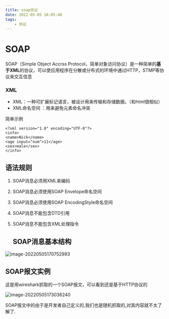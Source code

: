 ```yaml
---
title: soap协议
date: 2022-05-05 16:05:48
tags:
    - 协议
---
```


<!--more-->

# SOAP

SOAP（Simple Object Accrss Protocol，简单对象访问协议）是一种简单的**基于XML**的协议，可以使应用程序在分散或分布式的环境中通过HTTP，STMP等协议来交互信息

### XML

- XML：一种可扩展标记语言，被设计用来传输和存储数据。（和html很相似）
- XML命名空间 ：用来避免元素命名冲突

简单示例

```
<?xml version="1.0" encoding="UTF-8"?>
<info>	
<name>Nick</name>
<age input="num">11</age>
<sex>male</sex>
</info>
```

## 语法规则

1. SOAP消息必须用XML来编码

2. SOAP消息必须使用SOAP Envelope命名空间

3. SOAP消息必须使用SOAP  EncodingStyle命名空间

4. SOAP消息不能包含DTD引用

5. SOAP消息不能包含XML处理指令

   ## SOAP消息基本结构

![image-20220505170752993](https://s2.loli.net/2022/05/05/xw8Fq673Aeg5p21.png)

## SOAP报文实例

这是用wireshark抓取的一个SOAP报文，可以看到还是基于HTTP协议的

![image-20220505173036240](https://s2.loli.net/2022/05/05/KfHYwpdsvtB1mWU.png)

SOAP报文中的<body>由于是开发者自己定义的,我们也是随机抓取的,对其内容就不太了解了.

